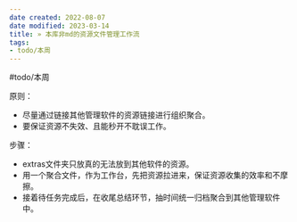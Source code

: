```yaml
---
date created: 2022-08-07
date modified: 2023-03-14
title: » 本库非md的资源文件管理工作流
tags:
- todo/本周
---
```

#todo/本周

原则：

- 尽量通过链接其他管理软件的资源链接进行组织聚合。
- 要保证资源不失效、且能秒开不耽误工作。

步骤：

- extras文件夹只放真的无法放到其他软件的资源。
- 用一个聚合文件，作为工作台，先把资源拉进来，保证资源收集的效率和不摩擦。
- 接着待任务完成后，在收尾总结环节，抽时间统一归档聚合到其他管理软件中。

